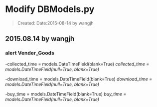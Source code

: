# Modify DBModels.py

> Created: Date:2015-08-14 by wangjh

## 2015.08.14 by wangjh
### alert Vender_Goods
>>
-collected_time = models.DateTimeField(blank=True)
*collected_time = models.DateTimeField(null=True, blank=True)*
>>
-download_time = models.DateTimeField(blank=True)
*download_time = models.DateTimeField(null=True, blank=True)*
>>
-buy_time = models.DateTimeField(blank=True)
*buy_time = models.DateTimeField(null=True, blank=True)*
